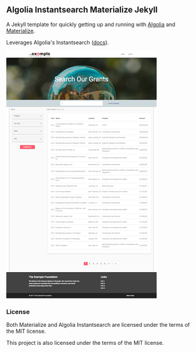 ## Algolia Instantsearch Materialize Jekyll

A Jekyll template for quickly getting up and running with [Algolia](https://www.algolia.com/) and [Materialize](http://materializecss.com/).

Leverages Algolia's Instantsearch ([docs](https://community.algolia.com/instantsearch.js/)).

![Screenshot](assets/img/algolia-materialize-jekyll.png?raw=true "Screenshot")

### License
Both Materialize and Algolia Instantsearch are licensed under the terms of the MIT license.

This project is also licensed under the terms of the MIT license. 